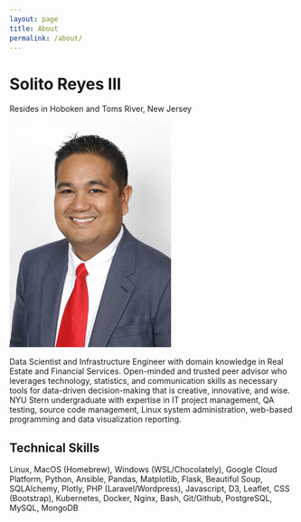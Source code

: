 ```yaml
---
layout: page
title: About
permalink: /about/
---
```


# Solito Reyes III
Resides in Hoboken and Toms River, New Jersey

![Profile Picture](/images/Artie_Reyes_Web.jpg "Profile Pic")

Data Scientist and Infrastructure Engineer with domain knowledge in Real Estate and Financial Services. Open-minded and trusted peer advisor who leverages technology, statistics, and communication skills as necessary tools for data-driven decision-making that is creative, innovative, and wise. NYU Stern undergraduate with expertise in IT project management, QA testing, source code management, Linux system administration, web-based programming and data visualization reporting. 

## Technical Skills
Linux, MacOS (Homebrew), Windows (WSL/Chocolately), Google Cloud Platform, Python, Ansible, Pandas, Matplotlib, Flask, Beautiful Soup, SQLAlchemy, Plotly, PHP (Laravel/Wordpress), Javascript, D3, Leaflet, CSS (Bootstrap), Kubernetes, Docker, Nginx, Bash, Git/Github, PostgreSQL, MySQL, MongoDB
